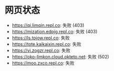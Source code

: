 # 网页状态
- https://qi.limqin.repl.co: 失败 (403)
- https://mization.edpjg.repl.co: 失败 (403)
- https://ls.tpjow.repl.co: 失败
- https://tote.kaikaixin.repl.co: 失败
- https://vi.zogzr.repl.co: 失败
- https://oko-limkon.cloud.okteto.net: 失败 (502)
- https://moo.zxco.repl.co: 失败

